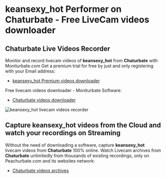 # keansexy_hot Performer on Chaturbate - Free LiveCam videos downloader

## Chaturbate Live Videos Recorder

Monitor and record livecam videos of **keansexy_hot** from **Chaturbate** with Moniturbate.com
Get a premium trial for free by just and only registering with your Email address:
* [keansexy_hot Premium videos downloader](https://moniturbate.com/request-demo-licence-key.html)

Free livecam videos downloader - Moniturbate Software:
* [Chaturbate videos downloader](https://moniturbate.com/moniturbate-download-software.html)

![keansexy_hot livecam videos recorder](https://peachurnet.com/templates/moniturbate-software.png)


## Capture keansexy_hot videos from the Cloud and watch your recordings on Streaming

Without the need of downloading a software, capture **keansexy_hot** livecam videos from **Chaturbate** 100% online.
Watch Livecam archives from **Chaturbate** unlimitedly from thousands of existing recordings, only on Peachurbate.com and its websites network:
* [Chaturbate videos archives](https://peachurnet.com/)